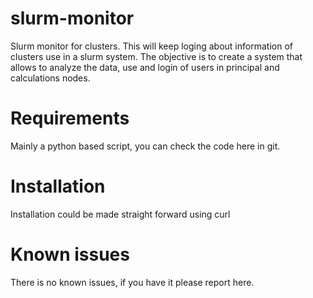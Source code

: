 # slurm-monitor
Slurm monitor for clusters. This will keep loging about information of clusters use in a slurm system. The objective is to create a system that allows to analyze the data, use and login of users in principal and calculations nodes.

# Requirements
Mainly a python based script, you can check the code here in git.

# Installation
Installation could be made straight forward using curl

# Known issues
There is no known issues, if you have it please report here.
